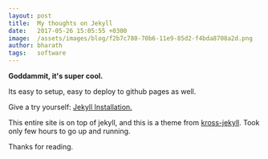 ```yaml
---
layout: post
title:  My thoughts on Jekyll
date:   2017-05-26 15:05:55 +0300
image:  /assets/images/blog/f2b7c780-70b6-11e9-85d2-f4bda8708a2d.png
author: bharath
tags:   software
---
```


**Goddammit, it's super cool.**

Its easy to setup, easy to deploy to github pages as well.

Give a try yourself: [Jekyll Installation.](https://jekyllrb.com/docs/)

This entire site is on top of jekyll, and this is a theme from [kross-jekyll](https://github.com/themefisher/kross-jekyll). 
Took only few hours to go up and running.

Thanks for reading.